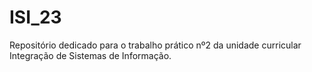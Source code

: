 # ISI_23
Repositório dedicado para o trabalho prático nº2 da unidade curricular Integração de Sistemas de Informação.
